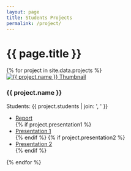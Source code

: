 ```yaml
---
layout: page
title: Students Projects
permalink: /project/
---
```



<h1>{{ page.title }}</h1>
<div class="project-grid">
  {% for project in site.data.projects %}
  <div class="project-cell">
    <a href="{{ project.report }}">
      <img src="{{ project.thumbnail }}" alt="{{ project.name }} Thumbnail">
    </a>
    <h3>{{ project.name }}</h3>
    <p>Students: {{ project.students | join: ', ' }}</p>
    <ul>
      <li><a href="{{ project.report }}">Report</a></li>
      {% if project.presentation1 %}
      <li><a href="{{ project.presentation1 }}">Presentation 1</a></li>
      {% endif %}
      {% if project.presentation2 %}
      <li><a href="{{ project.presentation2 }}">Presentation 2</a></li>
      {% endif %}
    </ul>
  </div>
  {% endfor %}
</div>
